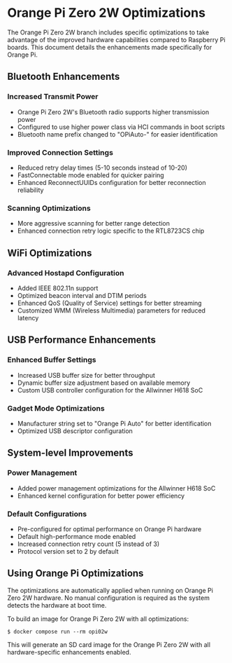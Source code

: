 # Orange Pi Zero 2W Optimizations

The Orange Pi Zero 2W branch includes specific optimizations to take advantage of the improved hardware capabilities compared to Raspberry Pi boards. This document details the enhancements made specifically for Orange Pi.

## Bluetooth Enhancements

### Increased Transmit Power
- Orange Pi Zero 2W's Bluetooth radio supports higher transmission power
- Configured to use higher power class via HCI commands in boot scripts
- Bluetooth name prefix changed to "OPiAuto-" for easier identification

### Improved Connection Settings
- Reduced retry delay times (5-10 seconds instead of 10-20)
- FastConnectable mode enabled for quicker pairing
- Enhanced ReconnectUUIDs configuration for better reconnection reliability

### Scanning Optimizations
- More aggressive scanning for better range detection
- Enhanced connection retry logic specific to the RTL8723CS chip

## WiFi Optimizations

### Advanced Hostapd Configuration
- Added IEEE 802.11n support
- Optimized beacon interval and DTIM periods
- Enhanced QoS (Quality of Service) settings for better streaming
- Customized WMM (Wireless Multimedia) parameters for reduced latency

## USB Performance Enhancements

### Enhanced Buffer Settings
- Increased USB buffer size for better throughput
- Dynamic buffer size adjustment based on available memory
- Custom USB controller configuration for the Allwinner H618 SoC

### Gadget Mode Optimizations
- Manufacturer string set to "Orange Pi Auto" for better identification
- Optimized USB descriptor configuration

## System-level Improvements

### Power Management
- Added power management optimizations for the Allwinner H618 SoC
- Enhanced kernel configuration for better power efficiency

### Default Configurations
- Pre-configured for optimal performance on Orange Pi hardware
- Default high-performance mode enabled
- Increased connection retry count (5 instead of 3)
- Protocol version set to 2 by default

## Using Orange Pi Optimizations

The optimizations are automatically applied when running on Orange Pi Zero 2W hardware. No manual configuration is required as the system detects the hardware at boot time.

To build an image for Orange Pi Zero 2W with all optimizations:

```shell
$ docker compose run --rm opi02w
```

This will generate an SD card image for the Orange Pi Zero 2W with all hardware-specific enhancements enabled.